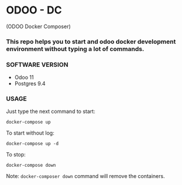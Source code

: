 # ODOO - DC
(ODOO Docker Composer)
### This repo helps you to start and odoo docker development environment without typing a lot of commands.

### SOFTWARE VERSION

* Odoo 11
* Postgres 9.4

### USAGE

Just type the next command to start:

```shell
docker-compose up
```

To start without log:

```shell
docker-compose up -d
```

To stop:

```shell
docker-compose down
```

Note: ```docker-composer down``` command will remove the containers.
